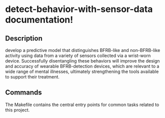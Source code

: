 # detect-behavior-with-sensor-data documentation!

## Description

develop a predictive model that distinguishes BFRB-like and non-BFRB-like activity using data from a variety of sensors collected via a wrist-worn device. Successfully disentangling these behaviors will improve the design and accuracy of wearable BFRB-detection devices, which are relevant to a wide range of mental illnesses, ultimately strengthening the tools available to support their treatment.

## Commands

The Makefile contains the central entry points for common tasks related to this project.

